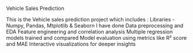 Vehicle Sales Prediction

This is the Vehicle sales prediction project which includes :
Libraries - Numpy, Pandas, Mtplotlib & Seaborn
I have done Data preprocessing and EDA
Feature engineering and correlation analysis
Multiple regression models trained and compared
Model evaluation using metrics like R² score and MAE
Interactive visualizations for deeper insights
